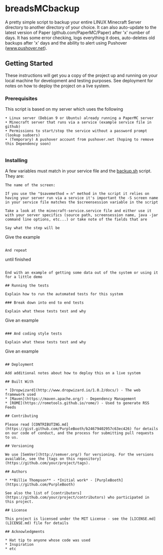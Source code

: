 # breadsMCbackup

A pretty simple script to backup your entire LINUX Minecraft Server directory to another directory of your choice. It can also auto-update to the latest version of Paper (github.com/PaperMC/Paper) after 'x' number of days. It has some error checking, logs everything it does, auto-deletes old backups after 'x' days and the ability to alert using Pushover (www.pushover.net).

## Getting Started

These instructions will get you a copy of the project up and running on your local machine for development and testing purposes. See deployment for notes on how to deploy the project on a live system.

### Prerequisites

This script is based on my server which uses the following

```
• Linux server (Debian 9 or Ubuntu) already running a PaperMC server
• Minecraft server that runs via a service (example service file in github)
• Permissions to start/stop the service without a password prompt (lookup sudoers)
• (Temporary) A pushover account from pushover.net (hoping to remove this Dependency soon)


```

### Installing
A few variables must match in your service file and the [backup.sh](../backup.sh) script. They are:
```
The name of the screen:

If you use the "$savemethod = n" method in the script it relies on having your server run via a service it's important the -S screen name in your service file matches the $screensession variable in the script

Take a look at the minecraft-service.service file and either use it with your server specifics (source path, screensession name, java -jar command line options, etc...) or take note of the fields that are

Say what the step will be

```
Give the example
```

And repeat

```
until finished
```

End with an example of getting some data out of the system or using it for a little demo

## Running the tests

Explain how to run the automated tests for this system

### Break down into end to end tests

Explain what these tests test and why

```
Give an example
```

### And coding style tests

Explain what these tests test and why

```
Give an example
```

## Deployment

Add additional notes about how to deploy this on a live system

## Built With

* [Dropwizard](http://www.dropwizard.io/1.0.2/docs/) - The web framework used
* [Maven](https://maven.apache.org/) - Dependency Management
* [ROME](https://rometools.github.io/rome/) - Used to generate RSS Feeds

## Contributing

Please read [CONTRIBUTING.md](https://gist.github.com/PurpleBooth/b24679402957c63ec426) for details on our code of conduct, and the process for submitting pull requests to us.

## Versioning

We use [SemVer](http://semver.org/) for versioning. For the versions available, see the [tags on this repository](https://github.com/your/project/tags).

## Authors

* **Billie Thompson** - *Initial work* - [PurpleBooth](https://github.com/PurpleBooth)

See also the list of [contributors](https://github.com/your/project/contributors) who participated in this project.

## License

This project is licensed under the MIT License - see the [LICENSE.md](LICENSE.md) file for details

## Acknowledgments

* Hat tip to anyone whose code was used
* Inspiration
* etc
